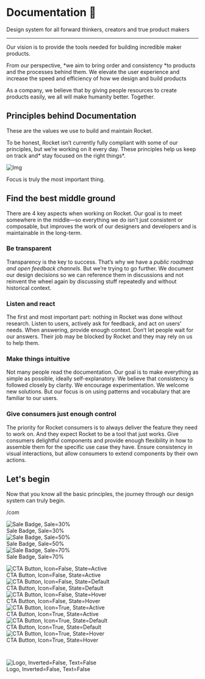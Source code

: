 
# Documentation 🚀

Design system for all forward thinkers, creators and true product makers

---

Our vision is to provide the tools needed for building incredible maker products.

From our perspective, *we aim to bring order and consistency *to products and the processes behind them. We elevate the user experience and increase the speed and efficiency of how we design and build products

As a company, we believe that by giving people resources to create products easily, we all will make humanity better. Together.

## Principles behind Documentation

These are the values we use to build and maintain Rocket.

To be honest, Rocket isn’t currently fully compliant with some of our principles, but we’re working on it every day. These principles help us keep on track and* stay focused on the right things*.

![Img](https://studio-assets.supernova.io/design-systems/14533/9289758a-6300-472a-bbc6-a57098081abf.jpeg?Expires=1990828800&Policy=eyJTdGF0ZW1lbnQiOlt7IlJlc291cmNlIjoiaHR0cHM6Ly9zdHVkaW8tYXNzZXRzLnN1cGVybm92YS5pby9kZXNpZ24tc3lzdGVtcy8xNDUzMy85Mjg5NzU4YS02MzAwLTQ3MmEtYmJjNi1hNTcwOTgwODFhYmYuanBlZyIsIkNvbmRpdGlvbiI6eyJEYXRlTGVzc1RoYW4iOnsiQVdTOkVwb2NoVGltZSI6MTk5MDgyODgwMH19fV19&Signature=E9DL6D-ZtS~4qaH18y5tnHC4gtpQUzZb85NmDFMuezn~MaWHPSumzBv6tXkxGqSgGyKh~9FaYnbfHkcJhU~4F~jdbuY70gbRxUpvnBtyCpz8o0mci-d2A9WoIZ3RGl11izD3c2WMfUaKhSaFlUw8cTGP-9vrqeUi58O2P4zYT9eAeyvOIFzQXgIgljhxiB9mIVU5a4j1vDL8ntJpagEZukKRskOgMrrB4LNQ-nRsvXFF7W5C5EkdoZPZf4jFxcQu2Yj6M9-bqNBXubYMsYYhEXqvqUOAnYVaE59E5PSSe43HKv2gp1ajSJ3ttHtTtCITO8Vyfh1FoTl03Z18ki8iZg__&Key-Pair-Id=APKAJGK34LCCAUR7N6LA)

Focus is truly the most important thing.

## Find the best middle ground

There are 4 key aspects when working on Rocket. Our goal is to meet somewhere in the middle—so everything we do isn’t just consistent or composable, but improves the work of our designers and developers and is maintainable in the long-term.

### Be transparent

Transparency is the key to success. That’s why we have a *public roadmap and open feedback channels*. But we’re trying to go further. We document our design decisions so we can reference them in discussions and not reinvent the wheel again by discussing stuff repeatedly and without historical context.

### Listen and react

The first and most important part: nothing in Rocket was done without research. Listen to users, actively ask for feedback, and act on users’ needs. When answering, provide enough context. Don’t let people wait for our answers. Their job may be blocked by Rocket and they may rely on us to help them.

### Make things intuitive

Not many people read the documentation. Our goal is to make everything as simple as possible, ideally self-explanatory. We believe that consistency is followed closely by clarity. We encourage experimentation. We welcome new solutions. But our focus is on using patterns and vocabulary that are familiar to our users.

### Give consumers just enough control

The priority for Rocket consumers is to always deliver the feature they need to work on. And they expect Rocket to be a tool that just works. Give consumers delightful components and provide enough flexibility in how to assemble them for the specific use case they have. Ensure consistency in visual interactions, but allow consumers to extend components by their own actions.

## Let's begin

Now that you know all the basic principles, the journey through our design system can truly begin.

/com

  
![Sale Badge, Sale=30%](https://studio-assets.supernova.io/design-systems/14533/1d7ddcb9-dd23-4fdd-8dae-7868876e2ebc.png?Expires=1990828800&Policy=eyJTdGF0ZW1lbnQiOlt7IlJlc291cmNlIjoiaHR0cHM6Ly9zdHVkaW8tYXNzZXRzLnN1cGVybm92YS5pby9kZXNpZ24tc3lzdGVtcy8xNDUzMy8xZDdkZGNiOS1kZDIzLTRmZGQtOGRhZS03ODY4ODc2ZTJlYmMucG5nIiwiQ29uZGl0aW9uIjp7IkRhdGVMZXNzVGhhbiI6eyJBV1M6RXBvY2hUaW1lIjoxOTkwODI4ODAwfX19XX0_&Signature=Mt38WScSgJB922foD~udqrmfhoR5wYZeQmN0Mv~vMbdwCU9RoiiCV2EMdCTLvuYRJBypIZCVTHk~O9Q4SjPREPrE8XipyTV7Id8dBAPkTZHnhqt5JvSx0Jvfti0qWJgdH7p3zJEwVGjRFT3BEtmHK7iOEsVxsZflOIDXFu63jhNq9SjPKwv6Psl5M9NNKtmTMbSDsudlynkIdWJ9SZv7A2GmXxESXcHD2fjisGeilyJnNQz4RecVXv3WDJ2KQRaQNR8bhdUSs6omYTDDH7TRqc5Du-e6qYV4wY7o69grDtFMAOGg9Ry1k84djm-AOZE5hgOcZnDmdsCuRgqV9sTLfA__&Key-Pair-Id=APKAJGK34LCCAUR7N6LA)  
Sale Badge, Sale=30%  
![Sale Badge, Sale=50%](https://studio-assets.supernova.io/design-systems/14533/5d5e5f1b-54d5-44c4-901a-7a8801dfa1c7.png?Expires=1990828800&Policy=eyJTdGF0ZW1lbnQiOlt7IlJlc291cmNlIjoiaHR0cHM6Ly9zdHVkaW8tYXNzZXRzLnN1cGVybm92YS5pby9kZXNpZ24tc3lzdGVtcy8xNDUzMy81ZDVlNWYxYi01NGQ1LTQ0YzQtOTAxYS03YTg4MDFkZmExYzcucG5nIiwiQ29uZGl0aW9uIjp7IkRhdGVMZXNzVGhhbiI6eyJBV1M6RXBvY2hUaW1lIjoxOTkwODI4ODAwfX19XX0_&Signature=K6EKdqatNc0oug9rOXkOuslI-r6jYUXOcj4PiN996pL53NdpyOnyy52sT-CgrkSuGhzNZyXCp1tMAY1ITwH78NFwpOhFPKPuICodAzHRH6eBKFMDwfDyFez~bUJ3wW7QHzbtos2jh5S5tuMYIvHNlb87iayd0v4utO1Tfds5WF7C0gV7-jGtYnr9FuKQpM~xYsQaLv~N8sedejx3pgPzT38gWvE45V88BuwPOYsq15rm9Yv1MfJyPrOdmdOm9Uhhc~20d5vzyN0E-Pc2J0~Z6L33GAMwbp3hMCeK90grqpuigeAFV~HYUTVx~C8vfRV34Xtzf3Fwp-E~bhUD1s0U0g__&Key-Pair-Id=APKAJGK34LCCAUR7N6LA)  
Sale Badge, Sale=50%  
![Sale Badge, Sale=70%](https://studio-assets.supernova.io/design-systems/14533/83c9d4f6-cdbe-4238-9254-45cb8aeeba00.png?Expires=1990828800&Policy=eyJTdGF0ZW1lbnQiOlt7IlJlc291cmNlIjoiaHR0cHM6Ly9zdHVkaW8tYXNzZXRzLnN1cGVybm92YS5pby9kZXNpZ24tc3lzdGVtcy8xNDUzMy84M2M5ZDRmNi1jZGJlLTQyMzgtOTI1NC00NWNiOGFlZWJhMDAucG5nIiwiQ29uZGl0aW9uIjp7IkRhdGVMZXNzVGhhbiI6eyJBV1M6RXBvY2hUaW1lIjoxOTkwODI4ODAwfX19XX0_&Signature=Fck6bcw4jil1cWDnleQ-V9AoBv4tGzsf0peQFEC7K50oPOyITcpG4FZ~BTHsFZCSM470APSc5TqTVWSkSiwYOp6aRolfs5d2LIkU7L6UkkAneodpfRYogBM-8WzxNy2kTXPk5IR8NkTdgaXeJdjVXVdUXFC4fgvyCvDgzetWy8HaSYooNJR3f0R0q7Rli6q8on1wODCKtCejFuFsA7GpLyA1z1aRJaP86Fcgy2PoLrS-L3~ETBAhr1inDslbot9yWAEokI~IFoF9xQM67qiCgviqNPU7HUtgXcJGNQfNgpiJvlX2VBEoA~60ZQAENZhyGE~fL56oWzOSXww-w6~ryw__&Key-Pair-Id=APKAJGK34LCCAUR7N6LA)  
Sale Badge, Sale=70%  


  
![CTA Button, Icon=False, State=Active](https://studio-assets.supernova.io/design-systems/14533/278fd3ae-d1c7-426b-b243-d4ff9b111941.png?Expires=1990828800&Policy=eyJTdGF0ZW1lbnQiOlt7IlJlc291cmNlIjoiaHR0cHM6Ly9zdHVkaW8tYXNzZXRzLnN1cGVybm92YS5pby9kZXNpZ24tc3lzdGVtcy8xNDUzMy8yNzhmZDNhZS1kMWM3LTQyNmItYjI0My1kNGZmOWIxMTE5NDEucG5nIiwiQ29uZGl0aW9uIjp7IkRhdGVMZXNzVGhhbiI6eyJBV1M6RXBvY2hUaW1lIjoxOTkwODI4ODAwfX19XX0_&Signature=XWw3lfLgmW7-LzQ46m7LDq2Tvi0eDTMkXD8~6BzqXq~eAsmfoj2xYWXb0EbxGL709x9h300oyUC3GkebcLhw31MUj5vhhGB7OL0ZZW8K3pGecgCm2mdhyYV5rdqIEsmYPTuIRDeOkGDRKWX86cQlZWR6APeYOfIRTrvuRcCoLx9oToA2RB59L9vL3hOYR-4GZ4A2PLjLxTL8qGwvx7Ql1oW~kmA2P8wp-AJ9aUtkK-8fyH3oYRfT3p4WpAFAbZWxd-JtNRZ1em1OAPsPzFKW0H48gZSfsWwo5e8y3aCI~ZnHuMhCnW-sa2fpdOJYvINP~q3Iy0Z-NZBOGWHPkRywVQ__&Key-Pair-Id=APKAJGK34LCCAUR7N6LA)  
CTA Button, Icon=False, State=Active  
![CTA Button, Icon=False, State=Default](https://studio-assets.supernova.io/design-systems/14533/5ae8af58-f90d-4212-9539-70f814869500.png?Expires=1990828800&Policy=eyJTdGF0ZW1lbnQiOlt7IlJlc291cmNlIjoiaHR0cHM6Ly9zdHVkaW8tYXNzZXRzLnN1cGVybm92YS5pby9kZXNpZ24tc3lzdGVtcy8xNDUzMy81YWU4YWY1OC1mOTBkLTQyMTItOTUzOS03MGY4MTQ4Njk1MDAucG5nIiwiQ29uZGl0aW9uIjp7IkRhdGVMZXNzVGhhbiI6eyJBV1M6RXBvY2hUaW1lIjoxOTkwODI4ODAwfX19XX0_&Signature=P~LMHxpdKFFiuPVXsKMgcw6IiBxQnRQKw4cvgGxvEcl3eNgtlHKQajR36WAPt04VIV0VERowP8EPinAD7ODO3UJiK1GAUTicoy7kcZXRrn0-4691ftMn~1JMAYcKnppLV1RdPYcmeIYywc~VbqRpcnVwBQFMY05TcLNjtkl8KQ4LLfElmB7ch6uUx2GMLxLik9du0ce37~0azCCvprrkW-JIitSWPyCDqb5k8xw7tD1rDV5Z3XlGOc2UM6dnBv~cWwBNpzCBjzjqH0fsHi-oKCksFF5PcACox0uefDZcBxqQydFgbmQrwhbkfOn7yUVM5PPLmrLc2lu~JWOwKLt~5g__&Key-Pair-Id=APKAJGK34LCCAUR7N6LA)  
CTA Button, Icon=False, State=Default  
![CTA Button, Icon=False, State=Hover](https://studio-assets.supernova.io/design-systems/14533/18ca7eac-0244-4c45-8740-ba2c27dfafa4.png?Expires=1990828800&Policy=eyJTdGF0ZW1lbnQiOlt7IlJlc291cmNlIjoiaHR0cHM6Ly9zdHVkaW8tYXNzZXRzLnN1cGVybm92YS5pby9kZXNpZ24tc3lzdGVtcy8xNDUzMy8xOGNhN2VhYy0wMjQ0LTRjNDUtODc0MC1iYTJjMjdkZmFmYTQucG5nIiwiQ29uZGl0aW9uIjp7IkRhdGVMZXNzVGhhbiI6eyJBV1M6RXBvY2hUaW1lIjoxOTkwODI4ODAwfX19XX0_&Signature=HsZvCXLZh4aZlNhp9Yjk5aVQhzwHqZWFD~XBCCOeBHDJkCXIVW0-jRfyMwdTCy46jo-u6wZOuMA1CqQ7kMZ2bCNvpajvw6NXVRZxPSheTITOwi4qZDa4wcwXDnmIvUU4RGhDCeMxgOOwhIXMPttAnK65c8NAQ76PemEgmlNk9ZuYGmgxI50j5CNfVmE2ttFeqMK9vM418Srfn3pWsti~0WSO1fwZbP7OH7pEIZ83-36wwVHWASskCtT9116seorjFCmJ-bEv9FQSoNuDi6SgBwHe84jeJXgPCgmdeAnkyUlibyLrheUmKkOOg-PjvGsaj3WzFFYImckz9vuldcIy-g__&Key-Pair-Id=APKAJGK34LCCAUR7N6LA)  
CTA Button, Icon=False, State=Hover  
![CTA Button, Icon=True, State=Active](https://studio-assets.supernova.io/design-systems/14533/87b0bba9-1363-4101-b7cb-ae6d1370c4dc.png?Expires=1990828800&Policy=eyJTdGF0ZW1lbnQiOlt7IlJlc291cmNlIjoiaHR0cHM6Ly9zdHVkaW8tYXNzZXRzLnN1cGVybm92YS5pby9kZXNpZ24tc3lzdGVtcy8xNDUzMy84N2IwYmJhOS0xMzYzLTQxMDEtYjdjYi1hZTZkMTM3MGM0ZGMucG5nIiwiQ29uZGl0aW9uIjp7IkRhdGVMZXNzVGhhbiI6eyJBV1M6RXBvY2hUaW1lIjoxOTkwODI4ODAwfX19XX0_&Signature=CTWA3Z3jwNDDMIuJXoPHLun8lQDoIgP05sIJSefLZG~PQfggB6kfpDbPjoKjKDOVxDJsXSTrLXV0P29ztM42P~gMytAGVPNA770nmhdkx5xxNvIi1hta5Sj5h9TePu7JfqQf2m~fOxYGqng3CxYLw4PUv9NBH8ohAjhx2VXy-gL4ewDK7vnDsz8u8BlJ4XLaAQmjRX5JRC9ev11UynQ5Pq944Ul6ZgeWPRoMQ~CtXhv3t0FkVAa~hDe44vDRIF0X51KOo5~0HItj4pGhzVViBdr27yOxrrPKL2OsPJCveI2-eCrVCC2v5UCke86J79NdkQ2VbSNe2SJ82CuuBXAR2A__&Key-Pair-Id=APKAJGK34LCCAUR7N6LA)  
CTA Button, Icon=True, State=Active  
![CTA Button, Icon=True, State=Default](https://studio-assets.supernova.io/design-systems/14533/abaa5056-47b9-467f-9f1d-9443be8de4a5.png?Expires=1990828800&Policy=eyJTdGF0ZW1lbnQiOlt7IlJlc291cmNlIjoiaHR0cHM6Ly9zdHVkaW8tYXNzZXRzLnN1cGVybm92YS5pby9kZXNpZ24tc3lzdGVtcy8xNDUzMy9hYmFhNTA1Ni00N2I5LTQ2N2YtOWYxZC05NDQzYmU4ZGU0YTUucG5nIiwiQ29uZGl0aW9uIjp7IkRhdGVMZXNzVGhhbiI6eyJBV1M6RXBvY2hUaW1lIjoxOTkwODI4ODAwfX19XX0_&Signature=mqFzKd9pMHdIiafatG8imt5W1dmVGFB0g1W2In7vENpCLKbzJs4l29y8HmJp8fdCjU1TCriPkaHWZWSZ9UGB9lLnfVpDF78z8pWmCYOVXCPS2nKQo9JF5Dr-wKX7SwPtFjGg7ETdUm9TLHT-~BWF89mTFi9ENndODuC23pjRK8h1IQsR4n7eR0s8CUjVNhWTu6YA-hu~DOvJEfQQaNUsOgHxTkyFpVJw~ScQEJTfB4awHaD04Z87sQiWgWDGvXBDlQiAj83o-qWskb0AMkuGMNbQZ65GAsQjDehJzrYfPvs4MTmQZSgdJgdAeQWfFKIUS7~W2HmJI77uGfGfBTMqaQ__&Key-Pair-Id=APKAJGK34LCCAUR7N6LA)  
CTA Button, Icon=True, State=Default  
![CTA Button, Icon=True, State=Hover](https://studio-assets.supernova.io/design-systems/14533/28ab26b4-88d8-46f7-8b9c-14abde190e4b.png?Expires=1990828800&Policy=eyJTdGF0ZW1lbnQiOlt7IlJlc291cmNlIjoiaHR0cHM6Ly9zdHVkaW8tYXNzZXRzLnN1cGVybm92YS5pby9kZXNpZ24tc3lzdGVtcy8xNDUzMy8yOGFiMjZiNC04OGQ4LTQ2ZjctOGI5Yy0xNGFiZGUxOTBlNGIucG5nIiwiQ29uZGl0aW9uIjp7IkRhdGVMZXNzVGhhbiI6eyJBV1M6RXBvY2hUaW1lIjoxOTkwODI4ODAwfX19XX0_&Signature=QuYQ9-SamLI3NHAxdBAfaXtRDYodSCYcLPqyDvZ7zceWLKBXp28XoHSHI9dFcDNvEeEa0QnHvRKQLMi8FmUAYCBYEZzRSFyq-wsSGGqe8mn0gZgy0ejMEaJ9NDs8yyr-RlR~7vGm9tcagfOu~f-inIcU1WH5ds07u-3pR9qg7DU6zHPLFNsPzCxAeMxqWSY~IZ6KYX1AvwCr6bObnyLdqMYKTgxXXF-WM95W-MdXQPW9SpOGRho2Vw8J-pHSece9cW7IAa18NmcRejib8LaH58mFFufTHjdhz5kq~NB0qWpbksBGpKnNDYl5v5UtBy827O5I8PE0wQY5ssO-f1e7Eg__&Key-Pair-Id=APKAJGK34LCCAUR7N6LA)  
CTA Button, Icon=True, State=Hover  


```javascript  
  
```

  
![Logo, Inverted=False, Text=False](https://studio-assets.supernova.io/design-systems/14533/16db97b0-ceae-4694-91b0-7b7bade08b80.png?Expires=1990828800&Policy=eyJTdGF0ZW1lbnQiOlt7IlJlc291cmNlIjoiaHR0cHM6Ly9zdHVkaW8tYXNzZXRzLnN1cGVybm92YS5pby9kZXNpZ24tc3lzdGVtcy8xNDUzMy8xNmRiOTdiMC1jZWFlLTQ2OTQtOTFiMC03YjdiYWRlMDhiODAucG5nIiwiQ29uZGl0aW9uIjp7IkRhdGVMZXNzVGhhbiI6eyJBV1M6RXBvY2hUaW1lIjoxOTkwODI4ODAwfX19XX0_&Signature=Om5BOUfPjZ0~pEOjGma5z44W878nmvlL8ytmMPeca46TsyntE~kJcDFiiEanzgMGFXveXXE1TZrJEXEp1reRB9H7xyy1CEBhuzXpdE~VfqinberxMKBMwn~vm48h2TUDAkEooQ~8Bl9bs9N6so8dYtkTOzE7YSUMMpZ9isMmRH3vLjEHQ5WM2EmbtoijZCZs0KZSdGWf-krNnFH9Di1tZD4fCSkSAI5SQnG9~Z5TAaOe5RfLmHwWv-IPIR0ZzBMLt6BlBngIHPOisq50oJ-OXe05NvlDX88iHV~sgx7kgBnHvM-IY9ljrO2Mr7Yg9qPvhlIaaYmsYALFq0yyky0fqQ__&Key-Pair-Id=APKAJGK34LCCAUR7N6LA)  
Logo, Inverted=False, Text=False  


  
  
